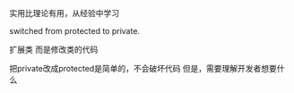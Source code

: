 实用比理论有用，从经验中学习

switched from protected to private.

扩展类 而是修改类的代码

把private改成protected是简单的，不会破坏代码
但是，需要理解开发者想要什么